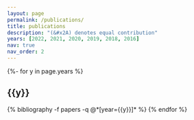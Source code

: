 ```yaml
---
layout: page
permalink: /publications/
title: publications
description: "(&#x2A) denotes equal contribution"
years: [2022, 2021, 2020, 2019, 2018, 2016]
nav: true
nav_order: 2
---
```

<!-- _pages/publications.md -->
<div class="publications">

{%- for y in page.years %}
  <h2 class="year">{{y}}</h2>
  {% bibliography -f papers -q @*[year={{y}}]* %}
{% endfor %}

</div>

